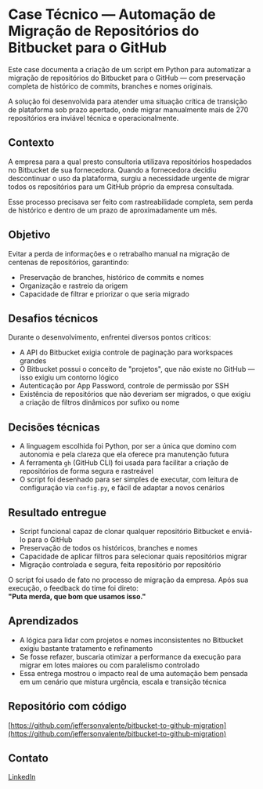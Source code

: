 # Case Técnico — Automação de Migração de Repositórios do Bitbucket para o GitHub

Este case documenta a criação de um script em Python para automatizar a migração de repositórios do Bitbucket para o GitHub — com preservação completa de histórico de commits, branches e nomes originais.

A solução foi desenvolvida para atender uma situação crítica de transição de plataforma sob prazo apertado, onde migrar manualmente mais de 270 repositórios era inviável técnica e operacionalmente.

## Contexto

A empresa para a qual presto consultoria utilizava repositórios hospedados no Bitbucket de sua fornecedora. Quando a fornecedora decidiu descontinuar o uso da plataforma, surgiu a necessidade urgente de migrar todos os repositórios para um GitHub próprio da empresa consultada.

Esse processo precisava ser feito com rastreabilidade completa, sem perda de histórico e dentro de um prazo de aproximadamente um mês.

## Objetivo

Evitar a perda de informações e o retrabalho manual na migração de centenas de repositórios, garantindo:

- Preservação de branches, histórico de commits e nomes
- Organização e rastreio da origem
- Capacidade de filtrar e priorizar o que seria migrado

## Desafios técnicos

Durante o desenvolvimento, enfrentei diversos pontos críticos:

- A API do Bitbucket exigia controle de paginação para workspaces grandes
- O Bitbucket possui o conceito de "projetos", que não existe no GitHub — isso exigiu um contorno lógico
- Autenticação por App Password, controle de permissão por SSH
- Existência de repositórios que não deveriam ser migrados, o que exigiu a criação de filtros dinâmicos por sufixo ou nome

## Decisões técnicas

- A linguagem escolhida foi Python, por ser a única que domino com autonomia e pela clareza que ela oferece pra manutenção futura
- A ferramenta `gh` (GitHub CLI) foi usada para facilitar a criação de repositórios de forma segura e rastreável
- O script foi desenhado para ser simples de executar, com leitura de configuração via `config.py`, e fácil de adaptar a novos cenários

## Resultado entregue

- Script funcional capaz de clonar qualquer repositório Bitbucket e enviá-lo para o GitHub
- Preservação de todos os históricos, branches e nomes
- Capacidade de aplicar filtros para selecionar quais repositórios migrar
- Migração controlada e segura, feita repositório por repositório

O script foi usado de fato no processo de migração da empresa. Após sua execução, o feedback do time foi direto:  
**"Puta merda, que bom que usamos isso."**

## Aprendizados

- A lógica para lidar com projetos e nomes inconsistentes no Bitbucket exigiu bastante tratamento e refinamento
- Se fosse refazer, buscaria otimizar a performance da execução para migrar em lotes maiores ou com paralelismo controlado
- Essa entrega mostrou o impacto real de uma automação bem pensada em um cenário que mistura urgência, escala e transição técnica

## Repositório com código

[https://github.com/jeffersonvalente/bitbucket-to-github-migration](https://github.com/jeffersonvalente/bitbucket-to-github-migration)

## Contato

[LinkedIn](https://www.linkedin.com/in/jefferson-hoy-valente/)
